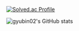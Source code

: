 
<!--
**gyubin02/gyubin02** is a ✨ _special_ ✨ repository because its `README.md` (this file) appears on your GitHub profile.

Here are some ideas to get you started:

- 🔭 I’m currently working on ...
- 🌱 I’m currently learning ...
- 👯 I’m looking to collaborate on ...
- 🤔 I’m looking for help with ...
- 💬 Ask me about ...
- 📫 How to reach me: ...
- 😄 Pronouns: ...
- ⚡ Fun fact: ...
-->
[![Solved.ac Profile](http://mazassumnida.wtf/api/generate_badge?boj=dlrbqls980)](https://solved.ac/dlrbqls980)

![gyubin02's GitHub stats](https://github-readme-stats.vercel.app/api?username=gyubin02&show_icons=true&theme=cobalt)

